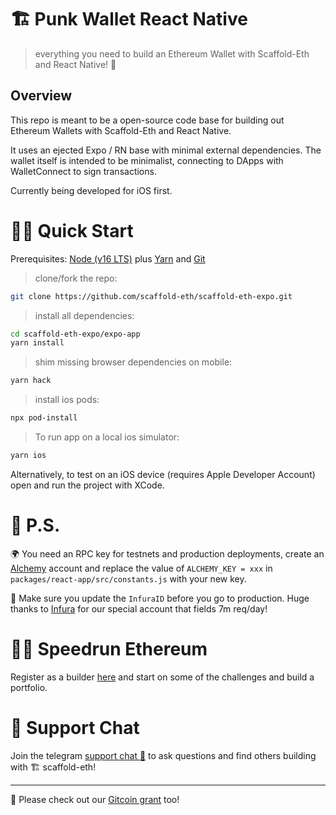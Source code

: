 # 🏗 Punk Wallet React Native

> everything you need to build an Ethereum Wallet with Scaffold-Eth and React Native! 🚀

## Overview

This repo is meant to be a open-source code base for building out Ethereum Wallets with Scaffold-Eth and React Native.

It uses an ejected Expo / RN base with minimal external dependencies. The wallet itself is intended to be minimalist, connecting to DApps with WalletConnect to sign transactions.

Currently being developed for iOS first.

# 🏄‍♂️ Quick Start

Prerequisites: [Node (v16 LTS)](https://nodejs.org/en/download/) plus [Yarn](https://classic.yarnpkg.com/en/docs/install/) and [Git](https://git-scm.com/downloads)

> clone/fork the repo:

```bash
git clone https://github.com/scaffold-eth/scaffold-eth-expo.git
```

> install all dependencies:

```bash
cd scaffold-eth-expo/expo-app
yarn install
```

> shim missing browser dependencies on mobile:

```bash
yarn hack
```

> install ios pods:

```bash
npx pod-install
```

> To run app on a local ios simulator:

```bash
yarn ios
```

Alternatively, to test on an iOS device (requires Apple Developer Account) open and run the project with XCode.

# 💌 P.S.

🌍 You need an RPC key for testnets and production deployments, create an [Alchemy](https://www.alchemy.com/) account and replace the value of `ALCHEMY_KEY = xxx` in `packages/react-app/src/constants.js` with your new key.

📣 Make sure you update the `InfuraID` before you go to production. Huge thanks to [Infura](https://infura.io/) for our special account that fields 7m req/day!

# 🏃💨 Speedrun Ethereum

Register as a builder [here](https://speedrunethereum.com) and start on some of the challenges and build a portfolio.

# 💬 Support Chat

Join the telegram [support chat 💬](https://t.me/joinchat/KByvmRe5wkR-8F_zz6AjpA) to ask questions and find others building with 🏗 scaffold-eth!

---

🙏 Please check out our [Gitcoin grant](https://gitcoin.co/grants/2851/scaffold-eth) too!
